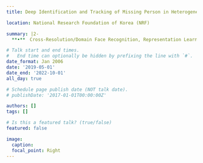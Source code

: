 ```yaml
---
title: Deep Identification and Tracking of Missing Person in Heterogeneous CCTV

location: National Research Foundation of Korea (NRF)

summary: |2-
  **•**　Cross‐Resolution/Domain Face Recognition, Representation Learning, Object Tracking

# Talk start and end times.
#   End time can optionally be hidden by prefixing the line with `#`.
date_format: Jan 2006
date: '2019-05-01'
date_end: '2022-10-01'
all_day: true

# Schedule page publish date (NOT talk date).
# publishDate: '2017-01-01T00:00:00Z'

authors: []
tags: []

# Is this a featured talk? (true/false)
featured: false

image:
  caption: 
  focal_point: Right
---
```

